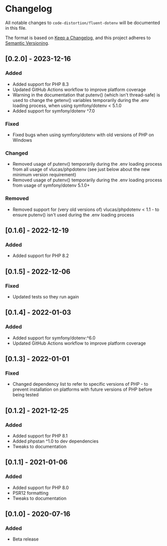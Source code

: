 # Changelog

All notable changes to `code-distortion/fluent-dotenv` will be documented in this file.

The format is based on [Keep a Changelog](https://keepachangelog.com/en/1.0.0/), and this project adheres to [Semantic Versioning](https://semver.org/spec/v2.0.0.html).



## [0.2.0] - 2023-12-16

### Added
- Added support for PHP 8.3
- Updated GitHub Actions workflow to improve platform coverage
- Warning in the documentation that putenv() (which isn't thread-safe) is used to change the getenv() variables temporarily during the .env loading process, when using symfony/dotenv < 5.1.0
- Added support for symfony/dotenv ^7.0

### Fixed
- Fixed bugs when using symfony/dotenv with old versions of PHP on Windows

### Changed
- Removed usage of putenv() temporarily during the .env loading process from all usage of vlucas/phpdotenv (see just below about the new minimum version requirement)
- Removed usage of putenv() temporarily during the .env loading process from usage of symfony/dotenv 5.1.0+

### Removed
- Removed support for (very old versions of) vlucas/phpdotenv < 1.1 - to ensure putenv() isn't used during the .env loading process



## [0.1.6] - 2022-12-19

### Added
- Added support for PHP 8.2



## [0.1.5] - 2022-12-06

### Fixed
- Updated tests so they run again



## [0.1.4] - 2022-01-03

### Added
- Added support for symfony/dotenv:^6.0
- Updated GitHub Actions workflow to improve platform coverage



## [0.1.3] - 2022-01-01

### Fixed
- Changed dependency list to refer to specific versions of PHP - to prevent installation on platforms with future versions of PHP before being tested



## [0.1.2] - 2021-12-25

### Added
- Added support for PHP 8.1
- Added phpstan ^1.0 to dev dependencies
- Tweaks to documentation



## [0.1.1] - 2021-01-06

### Added
- Added support for PHP 8.0
- PSR12 formatting
- Tweaks to documentation



## [0.1.0] - 2020-07-16

### Added
- Beta release
